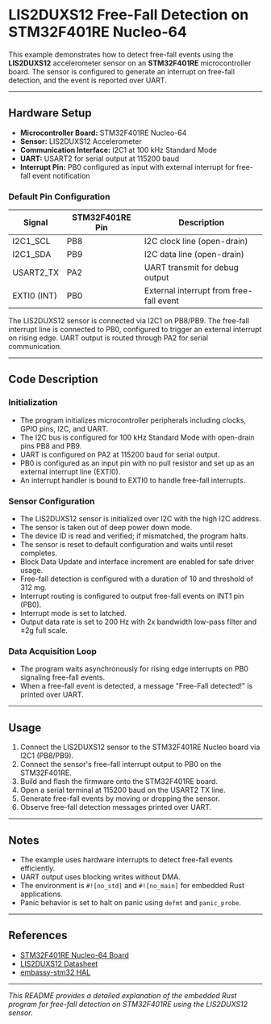# LIS2DUXS12 Free-Fall Detection on STM32F401RE Nucleo-64

This example demonstrates how to detect free-fall events using the **LIS2DUXS12** accelerometer sensor on an **STM32F401RE** microcontroller board. The sensor is configured to generate an interrupt on free-fall detection, and the event is reported over UART.

---

## Hardware Setup

- **Microcontroller Board:** STM32F401RE Nucleo-64
- **Sensor:** LIS2DUXS12 Accelerometer
- **Communication Interface:** I2C1 at 100 kHz Standard Mode
- **UART:** USART2 for serial output at 115200 baud
- **Interrupt Pin:** PB0 configured as input with external interrupt for free-fall event notification

### Default Pin Configuration

| Signal       | STM32F401RE Pin | Description                      |
|--------------|-----------------|---------------------------------|
| I2C1_SCL     | PB8             | I2C clock line (open-drain)     |
| I2C1_SDA     | PB9             | I2C data line (open-drain)      |
| USART2_TX    | PA2             | UART transmit for debug output  |
| EXTI0 (INT)  | PB0             | External interrupt from free-fall event |

The LIS2DUXS12 sensor is connected via I2C1 on PB8/PB9. The free-fall interrupt line is connected to PB0, configured to trigger an external interrupt on rising edge. UART output is routed through PA2 for serial communication.

---

## Code Description

### Initialization

- The program initializes microcontroller peripherals including clocks, GPIO pins, I2C, and UART.
- The I2C bus is configured for 100 kHz Standard Mode with open-drain pins PB8 and PB9.
- UART is configured on PA2 at 115200 baud for serial output.
- PB0 is configured as an input pin with no pull resistor and set up as an external interrupt line (EXTI0).
- An interrupt handler is bound to EXTI0 to handle free-fall interrupts.

### Sensor Configuration

- The LIS2DUXS12 sensor is initialized over I2C with the high I2C address.
- The sensor is taken out of deep power down mode.
- The device ID is read and verified; if mismatched, the program halts.
- The sensor is reset to default configuration and waits until reset completes.
- Block Data Update and interface increment are enabled for safe driver usage.
- Free-fall detection is configured with a duration of 10 and threshold of 312 mg.
- Interrupt routing is configured to output free-fall events on INT1 pin (PB0).
- Interrupt mode is set to latched.
- Output data rate is set to 200 Hz with 2x bandwidth low-pass filter and ±2g full scale.

### Data Acquisition Loop

- The program waits asynchronously for rising edge interrupts on PB0 signaling free-fall events.
- When a free-fall event is detected, a message "Free-Fall detected!" is printed over UART.

---

## Usage

1. Connect the LIS2DUXS12 sensor to the STM32F401RE Nucleo board via I2C1 (PB8/PB9).
2. Connect the sensor's free-fall interrupt output to PB0 on the STM32F401RE.
3. Build and flash the firmware onto the STM32F401RE board.
4. Open a serial terminal at 115200 baud on the USART2 TX line.
5. Generate free-fall events by moving or dropping the sensor.
6. Observe free-fall detection messages printed over UART.

---

## Notes

- The example uses hardware interrupts to detect free-fall events efficiently.
- UART output uses blocking writes without DMA.
- The environment is `#![no_std]` and `#![no_main]` for embedded Rust applications.
- Panic behavior is set to halt on panic using `defmt` and `panic_probe`.

---

## References

- [STM32F401RE Nucleo-64 Board](https://www.st.com/en/evaluation-tools/nucleo-f401re.html)
- [LIS2DUXS12 Datasheet](https://www.st.com/resource/en/datasheet/lis2duxs12.pdf)
- [embassy-stm32 HAL](https://docs.rs/embassy-stm32)

---

*This README provides a detailed explanation of the embedded Rust program for free-fall detection on STM32F401RE using the LIS2DUXS12 sensor.*
